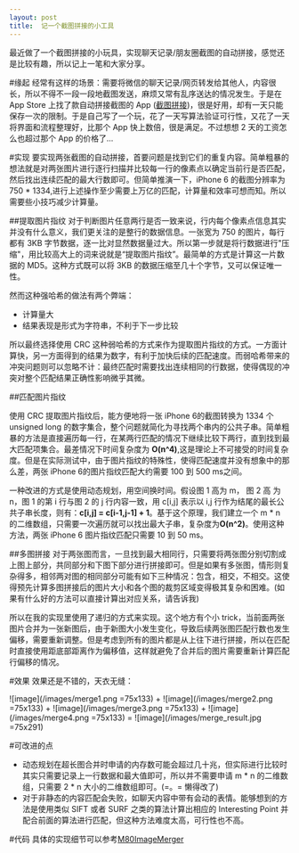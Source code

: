 ```yaml
---
layout: post
title:  记一个截图拼接的小工具
---
```


最近做了一个截图拼接的小玩具，实现聊天记录/朋友圈截图的自动拼接，感觉还是比较有趣，所以记上一笔和大家分享。

#缘起
经常有这样的场景：需要将微信的聊天记录/网页转发给其他人，内容很长，所以不得不一段一段地截图发送，麻烦又常有乱序送达的情况发生。于是在 App Store 上找了款自动拼接截图的 App ([截图拼接](https://itunes.apple.com/cn/app/jie-ping-pin-jie-wang-ye-jie/id980801998?mt=8))，很是好用，却有一天只能保存一次的限制。于是自己写了一个玩，花了一天写算法验证可行性，又花了一天将界面和流程整理好，比那个 App 快上数倍，很是满足。不过想想 2 天的工资怎么也超过那个 App 的价格了...



#实现
要实现两张截图的自动拼接，首要问题是找到它们的重复内容。简单粗暴的想法就是对两张图片进行逐行扫描并比较每一行的像素点以确定当前行是否匹配，然后找出连续匹配的最大行数即可。但简单推演一下，iPhone 6 的截图分辨率为750 * 1334,进行上述操作至少需要上万亿的匹配，计算量和效率可想而知。所以需要些小技巧减少计算量。


##提取图片指纹
对于判断图片任意两行是否一致来说，行内每个像素点信息其实并没有什么意义，我们更关注的是整行的数据信息。一张宽为 750 的图片，每行都有 3KB 字节数据，逐一比对显然数据量过大。所以第一步就是将行数据进行"压缩"，用比较高大上的词来说就是“提取图片指纹”。最简单的方式是计算这一片数据的 MD5。这种方式既可以将 3KB 的数据压缩至几十个字节，又可以保证唯一性。

然而这种强哈希的做法有两个弊端：

* 计算量大
* 结果表现是形式为字符串，不利于下一步比较

所以最终选择使用 CRC 这种弱哈希的方式来作为提取图片指纹的方式。一方面计算快，另一方面得到的结果为数字，有利于加快后续的匹配速度。而弱哈希带来的冲突问题则可以忽略不计：最终匹配时需要找出连续相同的行数据，使得偶现的冲突对整个匹配结果正确性影响微乎其微。


##匹配图片指纹

使用 CRC 提取图片指纹后，能方便地将一张 iPhone 6的截图转换为 1334 个 unsigned long 的数字集合，整个问题就简化为寻找两个串内的公共子串。简单粗暴的方法是直接遍历每一行，在某两行匹配的情况下继续比较下两行，直到找到最大匹配项集合。最差情况下时间复杂度为 **O(n^4)**,这是理论上不可接受的时间复杂度。但是在实际测试中，由于图片指纹的特殊性，使得匹配速度并没有想象中的那么差，两张 iPhone 6的图片指纹匹配大约需要 100 到 500 ms之间。

一种改进的方式是使用动态规划，用空间换时间。假设图 1 高为 m， 图 2 高 为 n，图 1 的第 i 行与图 2 的 j 行内容一致，用 c[i,j] 表示以 i,j 行作为结尾的最长公共子串长度，则有：**c[i,j] = c[i-1,j-1] + 1**。基于这个原理，我们建立一个 m * n 的二维数组，只需要一次遍历就可以找出最大子串，复杂度为**O(n^2)**。使用这种方法，两张 iPhone 6 图片指纹匹配只需要 10 到 50 ms。

##多图拼接
对于两张图而言，一旦找到最大相同行，只需要将两张图分别切割成 上图上部分，共同部分和下图下部分进行拼接即可。但是如果有多张图，情形则复杂得多，相邻两对图的相同部分可能有如下三种情况：包含，相交，不相交。这使得预先计算多图拼接后的图片大小和各个图的裁剪区域变得极其复杂和困难。(如果有什么好的方法可以直接计算出对应关系，请告诉我)

所以在我的实现里使用了递归的方式来实现。这个地方有个小 trick，当前面两张图片合并为一张新图后，由于新图大小发生变化，导致后续两张图匹配行数也发生偏移，需要重新调整。但是考虑到所有的图片都是从上往下进行拼接，所以在匹配时直接使用距底部距离作为偏移值，这样就避免了合并后的图片需要重新计算匹配行偏移的情况。

#效果
效果还是不错的，天衣无缝：

![image](/images/merge1.png =75x133) + ![image](/images/merge2.png =75x133) + ![image](/images/merge3.png =75x133) + ![image](/images/merge4.png =75x133) = ![image](/images/merge_result.jpg =75x291)


#可改进的点
* 动态规划在超长图合并时申请的内存数可能会超过几十兆，但实际进行比较时其实只需要记录上一行数据和最大值即可，所以并不需要申请 m * n 的二维数组，只需要 2 * n 大小的二维数组即可。(=。= 懒得改了)
* 对于非静态的内容匹配会失败，如聊天内容中带有会动的表情。能够想到的方法是使用类似 SIFT 或者 SURF 之类的算法计算出相应的 Interesting Point 并配合前面的算法进行匹配，但这种方法难度太高，可行性也不高。


#代码
具体的实现细节可以参考[M80ImageMerger](https://github.com/xiangwangfeng/M80ImageMerger)

